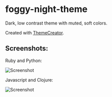 # foggy-night-theme
Dark, low contrast theme with muted, soft colors.

Created with [ThemeCreator](http://mswift42.github.io/themecreator/).

## Screenshots:

Ruby and Python:

![Screenshot](https://github.com/mswift42/foggy-night-theme/raw/master/foggy-nightrubypython.png)

Javascript and Clojure:

![Screenshot](https://github.com/mswift42/foggy-night-theme/raw/master/foggy-nightjsclojure.png)


